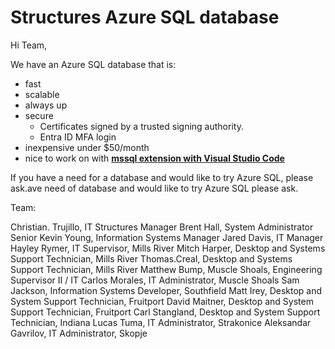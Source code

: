 # Structures Azure SQL database

Hi Team,

We have an Azure SQL database that is:

- fast
- scalable
- always up
- secure
  - Certificates signed by a trusted signing authority.
  - Entra ID MFA login
- inexpensive under $50/month
- nice to work on with **[mssql extension with Visual Studio Code](https://learn.microsoft.com/en-us/sql/tools/visual-studio-code/mssql-extensions?view=fabric&preserve-view=true)**

If you have a need for a database and would like to try Azure SQL, please ask.ave need of database and would like to try Azure SQL please ask.

Team:

Christian. Trujillo, IT Structures Manager
Brent Hall, System Administrator Senior
Kevin Young, Information Systems Manager
Jared Davis, IT Manager
Hayley Rymer, IT Supervisor, Mills River
Mitch Harper, Desktop and Systems Support Technician, Mills River
Thomas.Creal, Desktop and Systems Support Technician, Mills River
Matthew Bump, Muscle Shoals, Engineering Supervisor II / IT
Carlos Morales, IT Administrator, Muscle Shoals
Sam Jackson, Information Systems Developer, Southfield
Matt Irey, Desktop and System Support Technician, Fruitport
David Maitner,  Desktop and System Support Technician, Fruitport
Carl Stangland, Desktop and System Support Technician, Indiana
Lucas Tuma, IT Administrator, Strakonice
Aleksandar Gavrilov, IT Administrator, Skopje
